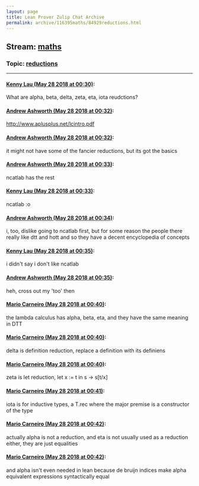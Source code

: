```yaml
---
layout: page
title: Lean Prover Zulip Chat Archive 
permalink: archive/116395maths/84929reductions.html
---
```


## Stream: [maths](index.html)
### Topic: [reductions](84929reductions.html)

---

#### [Kenny Lau (May 28 2018 at 00:30)](https://leanprover.zulipchat.com/#narrow/stream/116395-maths/topic/reductions/near/127179083):
What are alpha, beta, delta, zeta, eta, iota reudctions?

#### [Andrew Ashworth (May 28 2018 at 00:32)](https://leanprover.zulipchat.com/#narrow/stream/116395-maths/topic/reductions/near/127179138):
http://www.aplusplus.net/lcintro.pdf

#### [Andrew Ashworth (May 28 2018 at 00:32)](https://leanprover.zulipchat.com/#narrow/stream/116395-maths/topic/reductions/near/127179139):
it might not have some of the fancier reductions, but its got the basics

#### [Andrew Ashworth (May 28 2018 at 00:33)](https://leanprover.zulipchat.com/#narrow/stream/116395-maths/topic/reductions/near/127179146):
ncatlab has the rest

#### [Kenny Lau (May 28 2018 at 00:33)](https://leanprover.zulipchat.com/#narrow/stream/116395-maths/topic/reductions/near/127179148):
ncatlab :o

#### [Andrew Ashworth (May 28 2018 at 00:34)](https://leanprover.zulipchat.com/#narrow/stream/116395-maths/topic/reductions/near/127179191):
i, too, dislike going to ncatlab first, but for some reason the people there really like dtt and hott and so they have a decent encyclopedia of concepts

#### [Kenny Lau (May 28 2018 at 00:35)](https://leanprover.zulipchat.com/#narrow/stream/116395-maths/topic/reductions/near/127179193):
i didn't say i don't like ncatlab

#### [Andrew Ashworth (May 28 2018 at 00:35)](https://leanprover.zulipchat.com/#narrow/stream/116395-maths/topic/reductions/near/127179200):
heh, cross out my 'too' then

#### [Mario Carneiro (May 28 2018 at 00:40)](https://leanprover.zulipchat.com/#narrow/stream/116395-maths/topic/reductions/near/127179341):
the lambda calculus has alpha, beta, eta, and they have the same meaning in DTT

#### [Mario Carneiro (May 28 2018 at 00:40)](https://leanprover.zulipchat.com/#narrow/stream/116395-maths/topic/reductions/near/127179349):
delta is definition reduction, replace a definition with its definiens

#### [Mario Carneiro (May 28 2018 at 00:40)](https://leanprover.zulipchat.com/#narrow/stream/116395-maths/topic/reductions/near/127179351):
zeta is let reduction, let x := t in s -> s[t/x]

#### [Mario Carneiro (May 28 2018 at 00:41)](https://leanprover.zulipchat.com/#narrow/stream/116395-maths/topic/reductions/near/127179361):
iota is for inductive types, a T.rec where the major premise is a constructor of the type

#### [Mario Carneiro (May 28 2018 at 00:42)](https://leanprover.zulipchat.com/#narrow/stream/116395-maths/topic/reductions/near/127179403):
actually alpha is not a reduction, and eta is not usually used as a reduction either, they are just equalities

#### [Mario Carneiro (May 28 2018 at 00:42)](https://leanprover.zulipchat.com/#narrow/stream/116395-maths/topic/reductions/near/127179406):
and alpha isn't even needed in lean because de bruijn indices make alpha equivalent expressions syntactically equal

